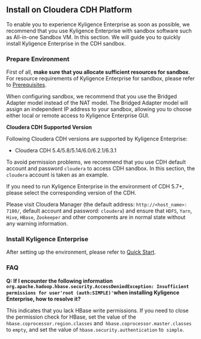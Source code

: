 ## Install on Cloudera CDH Platform

To enable you to experience Kyligence Enterprise as soon as possible, we recommend that you use Kyligence Enterprise with sandbox software such as All-in-one Sandbox VM. In this section. We will guide you to quickly install Kyligence Enterprise in the CDH sandbox.

### Prepare Environment

First of all, **make sure that you allocate sufficient resources for sandbox**. For resource requirements of Kyligence Enterprise for sandbox, please refer to [Prerequisites](../prerequisite.en.md).

When configuring sandbox, we recommend that you use the Bridged Adapter model instead of the NAT model. The Bridged Adapter model will assign an independent IP address to your sandbox, allowing you to choose either local or remote access to Kyligence Enterprise GUI.

**Cloudera CDH Supported Version**

Following Cloudera CDH versions are supported by Kyligence Enterprise:

- Cloudera CDH  5.4/5.8/5.14/6.0/6.2.1/6.3.1

To avoid permission problems, we recommend that you use CDH default account and password `cloudera` to access CDH sandbox. In this section, the `cloudera` account is taken as an example.

If you need to run Kyligence Enterprise in the environment of CDH 5.7+, please select the corresponding version of the CDH.

Please visit Cloudera Manager (the default address: `http://<host_name>: 7180/`, default account and password: `cloudera`) and ensure that `HDFS`, `Yarn`, `Hive`, `HBase`, `Zookeeper` and other components are in normal state without any warning information.

### Install Kyligence Enterprise

After setting up the environment, please refer to [Quick Start](../../quickstart/README.md).

### FAQ

**Q: If I encounter the following information `org.apache.hadoop.hbase.security.AccessDeniedException: Insufficient permissions for user'root (auth:SIMPLE)'`when installing Kyligence Enterprise, how to resolve it?**

This indicates that you lack HBase write permissions. If you need to close the permission check for HBase, set the value of the `hbase.coprocessor.region.classes` and` hbase.coprocessor.master.classes`  to `empty`, and set the value of  `hbase.security.authentication`  to` simple`.
